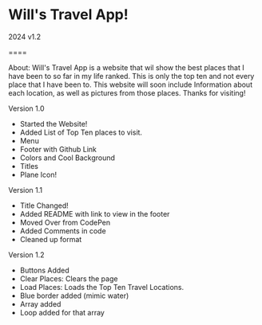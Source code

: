 # Will's Travel App!

2024 v1.2

====

About:
Will's Travel App is a website that wil show the best places that I have been to so far in my life ranked. This is only the top ten and not every place that I have been to. This website will soon include Information about each location, as well as pictures from those places. Thanks for visiting!

Version 1.0
 - Started the Website!
 - Added List of Top Ten places to visit.
 - Menu
 - Footer with Github Link
 - Colors and Cool Background
 - Titles
 - Plane Icon!

Version 1.1
 - Title Changed!
 - Added README with link to view in the footer
 - Moved Over from CodePen
 - Added Comments in code
 - Cleaned up format

Version 1.2
 - Buttons Added
 - Clear Places: Clears the page 
 - Load Places: Loads the Top Ten Travel Locations.
 - Blue border added (mimic water)
 - Array added
 - Loop added for that array
